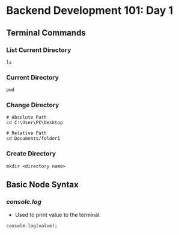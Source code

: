# **Backend Development 101: Day 1**

## **Terminal Commands**

### **List Current Directory**
```
ls
```

### **Current Directory**
```
pwd
```
### **Change Directory**
```
# Absolute Path
cd C:\User\PC\Desktop

# Relative Path
cd Documents/folder1
```
### **Create Directory**
```
mkdir <directory name>
```

## **Basic Node Syntax**

### *console.log*
- Used to print value to the terminal.
```
console.log(value);
```